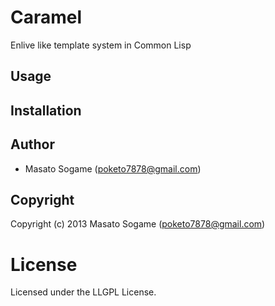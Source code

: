 # Caramel

Enlive like template system in Common Lisp
## Usage

## Installation

## Author

* Masato Sogame (poketo7878@gmail.com)

## Copyright

Copyright (c) 2013 Masato Sogame (poketo7878@gmail.com)

# License

Licensed under the LLGPL License.

